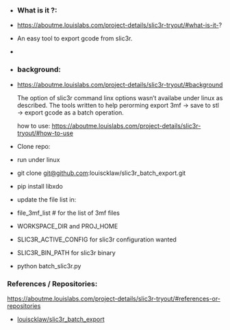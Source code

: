 - ### What is it ?:
- https://aboutme.louislabs.com/project-details/slic3r-tryout/#what-is-it-?
- An easy tool to export gcode from slic3r.
-
- ### background:
- https://aboutme.louislabs.com/project-details/slic3r-tryout/#background
  
  The
  option of slic3r command linx options wasn’t availabe under linux as
  described. The tools written to help perorming export 3mf -> save to
  stl -> export gcode as a batch operation.
  
  how to use:
  https://aboutme.louislabs.com/project-details/slic3r-tryout/#how-to-use
- Clone repo:
- run under linux
- git clone [git@github.com](mailto:git@github.com):louiscklaw/slic3r_batch_export.git
- pip install libxdo
- update the file list in:
- file_3mf_list # for the list of 3mf files
- WORKSPACE_DIR and PROJ_HOME
- SLIC3R_ACTIVE_CONFIG for slic3r configuration wanted
- SLIC3R_BIN_PATH for slic3r binary
- python batch_slic3r.py
### References / Repositories:

https://aboutme.louislabs.com/project-details/slic3r-tryout/#references-or-repositories
- [louiscklaw/slic3r_batch_export](https://www.github.com/louiscklaw/slic3r_batch_export)